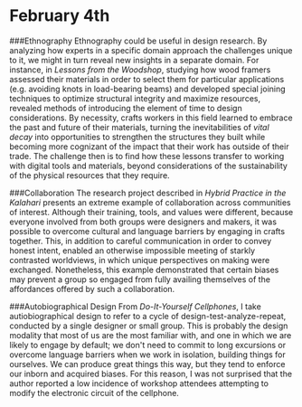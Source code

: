 # February 4th

###Ethnography
Ethnography could be useful in design research. By analyzing how experts in a specific domain approach the challenges unique to it, we might in turn reveal new insights in a separate domain. For instance, in *Lessons from the Woodshop*, studying how wood framers assessed their materials in order to select them for particular applications (e.g. avoiding knots in load-bearing beams) and developed special joining techniques to optimize structural integrity and maximize resources, revealed methods of introducing the element of time to design considerations. By necessity, crafts workers in this field learned to embrace the past and future of their materials, turning the inevitabilities of *vital decay* into opportunities to strengthen the structures they built while becoming more cognizant of the impact that their work has outside of their trade. The challenge then is to find how these lessons transfer to working with digital tools and materials, beyond considerations of the sustainability of the physical resources that they require.

###Collaboration
The research project described in *Hybrid Practice in the Kalahari* presents an extreme example of collaboration across communities of interest. Although their training, tools, and values were different, because everyone involved from both groups were designers and makers, it was possible to overcome cultural and language barriers by engaging in crafts together. This, in addition to careful communication in order to convey honest intent, enabled an otherwise impossible meeting of starkly contrasted worldviews, in which unique perspectives on making were exchanged. Nonetheless, this example demonstrated that certain biases may prevent a group so engaged from fully availing themselves of the affordances offered by such a collaboration.

###Autobiographical Design
From *Do-It-Yourself Cellphones*, I take autiobiographical design to refer to a cycle of design-test-analyze-repeat, conducted by a single designer or small group. This is probably the design modality that most of us are the most familiar with, and one in which we are likely to engage by default; we don't need to commit to long excursions or overcome language barriers when we work in isolation, building things for ourselves. We can produce great things this way, but they tend to enforce our inborn and acquired biases. For this reason, I was not surprised that the author reported a low incidence of workshop attendees attempting to modify the electronic circuit of the cellphone.